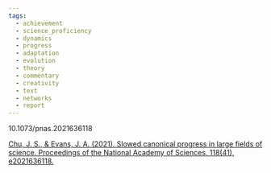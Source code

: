 ```yaml
---
tags:
  - achievement
  - science_proficiency
  - dynamics
  - progress
  - adaptation
  - evolution
  - theory
  - commentary
  - creativity
  - text
  - networks
  - report
---
```

10.1073/pnas.2021636118

[Chu, J. S., & Evans, J. A. (2021). Slowed canonical progress in large fields of science. Proceedings of the National Academy of Sciences, 118(41), e2021636118.](https://www.pnas.org/doi/pdf/10.1073/pnas.2021636118)


